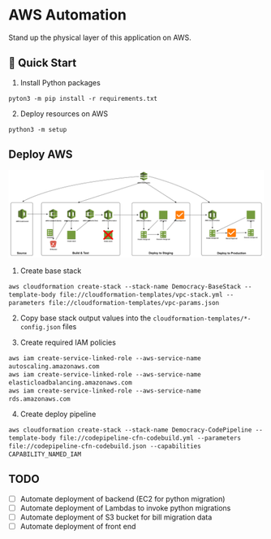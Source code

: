 # AWS Automation

Stand up the physical layer of this application on AWS.

## :rocket: Quick Start

1. Install Python packages

  ```shell
  pyton3 -m pip install -r requirements.txt
  ```

2. Deploy resources on AWS

  ```shell
  python3 -m setup
  ```

## Deploy AWS

![AWS infrastructure diagram](./docs/Pipeline_Design.png)

1. Create base stack

```shell
aws cloudformation create-stack --stack-name Democracy-BaseStack --template-body file://cloudformation-templates/vpc-stack.yml --parameters file://cloudformation-templates/vpc-params.json
```

2. Copy base stack output values into the `cloudformation-templates/*-config.json` files

3. Create required IAM policies
```shell
aws iam create-service-linked-role --aws-service-name autoscaling.amazonaws.com
aws iam create-service-linked-role --aws-service-name elasticloadbalancing.amazonaws.com
aws iam create-service-linked-role --aws-service-name rds.amazonaws.com
```

4. Create deploy pipeline

```shell
aws cloudformation create-stack --stack-name Democracy-CodePipeline --template-body file://codepipeline-cfn-codebuild.yml --parameters file://codepipeline-cfn-codebuild.json --capabilities CAPABILITY_NAMED_IAM
```

## TODO

- [ ] Automate deployment of backend (EC2 for python migration)
- [ ] Automate deployment of Lambdas to invoke python migrations
- [ ] Automate deployment of S3 bucket for bill migration data
- [ ] Automate deployment of front end
